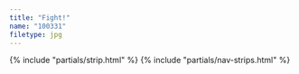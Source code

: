 ```yaml
---
title: "Fight!"
name: "100331"
filetype: jpg
---
```


{% include "partials/strip.html" %}
{% include "partials/nav-strips.html" %}